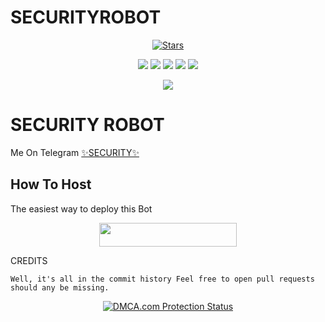 # SECURITYROBOT

<p align="center">
    <a href="https://github.com/SUKHPAL443/SECURITYROBOT/stargazers"><img src="https://img.shields.io/github/stars/SUKHPAL443/SECURITYROBOT?label=Stars&style=flat-square&logo=github&color=F10070" alt="Stars" /></a>
</p>
<p align="center">
    <a href="https://github.com/SUKHPAL443/SECURITYROBOT"> <img src="https://img.shields.io/github/repo-size/SUKHPAL443/SECURITYROBOT?color=orange&logo=github&logoColor=green&style=for-the-badge" /></a>
    <a href="https://github.com/SUKHPAL443/SECURITYROBOT/commits/prince"> <img src="https://img.shields.io/github/last-commit/SUKHPAL443/SECURITYROBOT?color=blue&logo=github&logoColor=green&style=for-the-badge" /></a>
    <a href="https://github.com/SUKHPAL443/SECURITYROBOT/issues"> <img src="https://img.shields.io/github/issues/SUKHPAL443/SECURITYROBOT?color=blueviolet&logo=github&logoColor=green&style=for-the-badge" /></a>
    <a href="https://github.com/SUKHPAL443/SECURITYROBOT/network/members"> <img src="https://img.shields.io/github/forks/SUKHPAL443/SECURITYROBOT?color=red&logo=github&logoColor=green&style=for-the-badge" /></a>  
    <a href="https://pypi.org/project/Telethon/"> <img src="https://img.shields.io/pypi/v/telethon?color=yellow&label=telethon&logo=python&logoColor=green&style=for-the-badge" /></a>
</p>

<p align="center">
  <img src="https://telegra.ph/file/8e3ee224793149ea38e82.jpg">
</p>

# SECURITY ROBOT
Me On Telegram [✨SECURITY✨](https://t.me/SECURITY_ROBOT)

## How To Host
The easiest way to deploy this Bot
<p align="center"><a href="https://heroku.com/deploy?template=https://github.com/ruined-soul/SECURITYROBOT"> <img src="https://img.shields.io/badge/Deploy%20To%20Heroku-black?style=for-the-badge&logo=heroku" width="220" height="38.45"/></a></p>
 
CREDITS
```
Well, it's all in the commit history Feel free to open pull requests should any be missing.

```

<p align="center">
    <a href="//www.dmca.com/Protection/Status.aspx?ID=899e4481-3dc5-49f5-98f2-abf0e5d051b8" title="DMCA.com Protection Status" class="dmca-badge"> <img src="https://images.dmca.com/Badges/dmca_protected_sml_120n.png?ID=899e4481-3dc5-49f5-98f2-abf0e5d051b8"  alt="DMCA.com Protection Status" /></a>  
</p>
